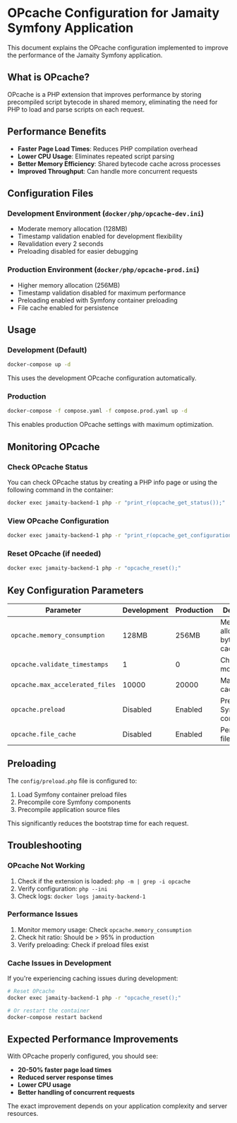 # OPcache Configuration for Jamaity Symfony Application

This document explains the OPcache configuration implemented to improve the performance of the Jamaity Symfony application.

## What is OPcache?

OPcache is a PHP extension that improves performance by storing precompiled script bytecode in shared memory, eliminating the need for PHP to load and parse scripts on each request.

## Performance Benefits

- **Faster Page Load Times**: Reduces PHP compilation overhead
- **Lower CPU Usage**: Eliminates repeated script parsing
- **Better Memory Efficiency**: Shared bytecode cache across processes
- **Improved Throughput**: Can handle more concurrent requests

## Configuration Files

### Development Environment (`docker/php/opcache-dev.ini`)
- Moderate memory allocation (128MB)
- Timestamp validation enabled for development flexibility
- Revalidation every 2 seconds
- Preloading disabled for easier debugging

### Production Environment (`docker/php/opcache-prod.ini`)
- Higher memory allocation (256MB)
- Timestamp validation disabled for maximum performance
- Preloading enabled with Symfony container preloading
- File cache enabled for persistence

## Usage

### Development (Default)
```bash
docker-compose up -d
```
This uses the development OPcache configuration automatically.

### Production
```bash
docker-compose -f compose.yaml -f compose.prod.yaml up -d
```
This enables production OPcache settings with maximum optimization.

## Monitoring OPcache

### Check OPcache Status
You can check OPcache status by creating a PHP info page or using the following command in the container:

```bash
docker exec jamaity-backend-1 php -r "print_r(opcache_get_status());"
```

### View OPcache Configuration
```bash
docker exec jamaity-backend-1 php -r "print_r(opcache_get_configuration());"
```

### Reset OPcache (if needed)
```bash
docker exec jamaity-backend-1 php -r "opcache_reset();"
```

## Key Configuration Parameters

| Parameter | Development | Production | Description |
|-----------|-------------|------------|--------------|
| `opcache.memory_consumption` | 128MB | 256MB | Memory allocated for bytecode cache |
| `opcache.validate_timestamps` | 1 | 0 | Check file modifications |
| `opcache.max_accelerated_files` | 10000 | 20000 | Maximum cached files |
| `opcache.preload` | Disabled | Enabled | Preload Symfony container |
| `opcache.file_cache` | Disabled | Enabled | Persistent file cache |

## Preloading

The `config/preload.php` file is configured to:
1. Load Symfony container preload files
2. Precompile core Symfony components
3. Precompile application source files

This significantly reduces the bootstrap time for each request.

## Troubleshooting

### OPcache Not Working
1. Check if the extension is loaded: `php -m | grep -i opcache`
2. Verify configuration: `php --ini`
3. Check logs: `docker logs jamaity-backend-1`

### Performance Issues
1. Monitor memory usage: Check `opcache.memory_consumption`
2. Check hit ratio: Should be > 95% in production
3. Verify preloading: Check if preload files exist

### Cache Issues in Development
If you're experiencing caching issues during development:
```bash
# Reset OPcache
docker exec jamaity-backend-1 php -r "opcache_reset();"

# Or restart the container
docker-compose restart backend
```

## Expected Performance Improvements

With OPcache properly configured, you should see:
- **20-50% faster page load times**
- **Reduced server response times**
- **Lower CPU usage**
- **Better handling of concurrent requests**

The exact improvement depends on your application complexity and server resources.